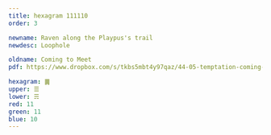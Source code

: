 ```yaml
---
title: hexagram 111110
order: 3

newname: Raven along the Playpus's trail
newdesc: Loophole

oldname: Coming to Meet
pdf: https://www.dropbox.com/s/tkbs5mbt4y97qaz/44-05-temptation-coming-to-meet.pdf?dl=0

hexagram: ䷫
upper: ☰
lower: ☴
red: 11
green: 11
blue: 10
---
```


